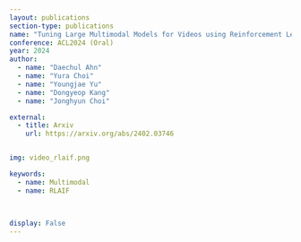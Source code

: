 ```yaml
---
layout: publications
section-type: publications
name: "Tuning Large Multimodal Models for Videos using Reinforcement Learning from AI Feedback"
conference: ACL2024 (Oral)
year: 2024
author:
  - name: "Daechul Ahn"
  - name: "Yura Choi"
  - name: "Youngjae Yu"
  - name: "Dongyeop Kang"
  - name: "Jonghyun Choi"

external:
  - title: Arxiv
    url: https://arxiv.org/abs/2402.03746


img: video_rlaif.png

keywords:
  - name: Multimodal
  - name: RLAIF
  
  

display: False
---
```

